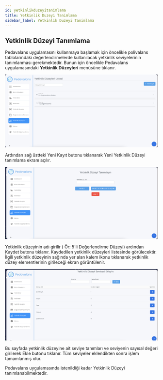 ```yaml
---
id: yetkinlikduzeyitanimlama
title: Yetkinlik Duzeyi Tanimlama
sidebar_label: Yetkinlik Duzeyi Tanimlama
---
```

## Yetkinlik Düzeyi Tanımlama

Pedavalans uygulamasını kullanmaya başlamak için öncelikle polivalans tablolarındaki değerlendirmelerde kullanılacak yetkinlik seviyelerinin tanımlanması gerekmektedir. Bunun için öncelikle Pedavalans uygulamasındaki **Yetkinlik Düzeyleri** menüsüne tıklanır.

![Yetkinlik Düzeyleri Listesi](../images/yetkinlikduzeyi1.png)

Ardından sağ üstteki Yeni Kayıt butonu tıklanarak Yeni Yetkinlik Düzeyi tanımlama ekranı açılır.

![Yetkinlik Düzeyleri Listesi](../images/yetkinlikduzeyi2.png)

Yetkinlik düzeyinin adı girilir ( Ör: 5'li Değerlendirme Düzeyi) ardından Kaydet butonu tıklanır. Kaydedilen yetkinlik düzeyleri listesinde görülecektir. İlgili yetkinlik düzeyinin sağında yer alan kalem ikonu tıklanarak yetkinlik düzey elementlerinin girileceği ekran görüntülenir.

![Yetkinlik Düzeyleri Listesi](../images/yetkinlikduzeyi3.png)

Bu sayfada yetkinlik düzeyine ait seviye tanımları ve seviyenin sayısal değeri girilerek Ekle butonu tıklanır. Tüm seviyeler eklendikten sonra işlem tamamlanmış olur.

Pedavalans uygulamasında istenildiği kadar Yetkinlik Düzeyi tanımlanabilmektedir.
